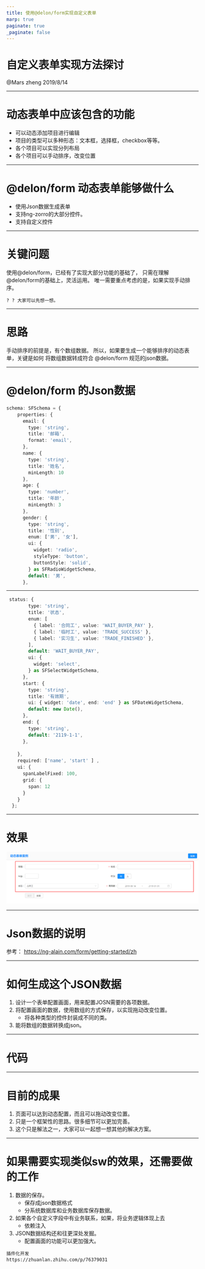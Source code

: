```yaml
---
title: 使用@delon/form实现自定义表单
marp: true
paginate: true
_paginate: false
---
```


# <!--fit-->自定义表单实现方法探讨
@Mars zheng
2019/8/14

---

# 动态表单中应该包含的功能
* 可以动态添加项目进行编辑
* 项目的类型可以多种形态：文本框，选择框，checkbox等等。
* 各个项目可以实现分列布局
* 各个项目可以手动排序，改变位置

---

# @delon/form 动态表单能够做什么
* 使用Json数据生成表单
* 支持ng-zorro的大部分控件。
* 支持自定义控件

---

# 关键问题
使用@delon/form，已经有了实现大部分功能的基础了，
只需在理解@delon/form的基础上，灵活运用。
唯一需要重点考虑的是，如果实现手动排序。

```
? ? 大家可以先想一想。
```

---

# 思路
手动排序的前提是，有个数组数据。
所以，如果要生成一个能够排序的动态表单，关键是如何
将数组数据转成符合 @delon/form 规范的json数据。

---
# @delon/form 的Json数据
```typescript
schema: SFSchema = {
    properties: {
      email: {
        type: 'string',
        title: '邮箱',
        format: 'email',
      },
      name: {
        type: 'string',
        title: '姓名',
        minLength: 10
      },
      age: {
        type: 'number',
        title: '年龄',
        minLength: 3
      },
      gender: {
        type: 'string',
        title: '性别',
        enum: ['男', '女'],
        ui: {
          widget: 'radio',
          styleType: 'button',
          buttonStyle: 'solid',
        } as SFRadioWidgetSchema,
        default: '男',
      },
```
---
```typescript
 status: {
        type: 'string',
        title: '状态',
        enum: [
          { label: '合同工', value: 'WAIT_BUYER_PAY' },
          { label: '临时工', value: 'TRADE_SUCCESS' },
          { label: '实习生', value: 'TRADE_FINISHED' },
        ],
        default: 'WAIT_BUYER_PAY',
        ui: {
          widget: 'select',
        } as SFSelectWidgetSchema,
      },
      start: {
        type: 'string',
        title: '有效期',
        ui: { widget: 'date', end: 'end' } as SFDateWidgetSchema,
        default: new Date(),
      },
      end: {
        type: 'string',
        default: '2119-1-1',
      },

    },
    required: ['name', 'start' ] ,
    ui: {
      spanLabelFixed: 100,
      grid: {
        span: 12
      }
    }
  };
```
---
# 效果
![](img/2019-08-14-10-52-25.png)



---
# Json数据的说明
参考： https://ng-alain.com/form/getting-started/zh

---
# 如何生成这个JSON数据
1. 设计一个表单配置画面，用来配置JOSN需要的各项数据。
2. 将配置画面的数据，使用数组的方式保存，以实现拖动改变位置。
    * 将各种类型的控件封装成不同的类。
3. 能将数组的数据转换成json。

---
# 代码


---
# 目前的成果
1. 页面可以达到动态配置，而且可以拖动改变位置。
2. 只是一个框架性的思路。很多细节可以更加完善。
3. 这个只是解法之一，大家可以一起想一想其他的解决方案。

---

# 如果需要实现类似sw的效果，还需要做的工作
1. 数据的保存。
    * 保存成json数据格式
    * 分系统数据库和业务数据库保存数据。
2. 如果各个自定义字段中有业务联系，如果，将业务逻辑体现上去
    * 依赖注入
3. JSON数据结构还和往更深处发掘。
    * 配置画面的功能可以更加强大。

```
插件化开发
https://zhuanlan.zhihu.com/p/76379031
```

